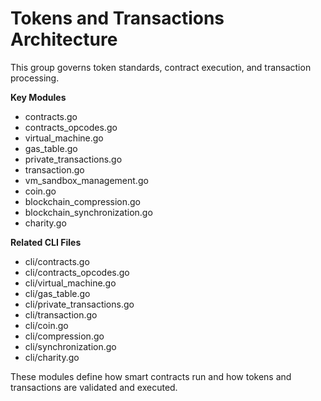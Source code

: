 # Tokens and Transactions Architecture

This group governs token standards, contract execution, and transaction processing.

**Key Modules**
- contracts.go
- contracts_opcodes.go
- virtual_machine.go
- gas_table.go
- private_transactions.go
- transaction.go
- vm_sandbox_management.go
- coin.go
- blockchain_compression.go
- blockchain_synchronization.go
- charity.go

**Related CLI Files**
- cli/contracts.go
- cli/contracts_opcodes.go
- cli/virtual_machine.go
- cli/gas_table.go
- cli/private_transactions.go
- cli/transaction.go
- cli/coin.go
- cli/compression.go
- cli/synchronization.go
- cli/charity.go

These modules define how smart contracts run and how tokens and transactions are validated and executed.
